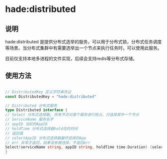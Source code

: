 # hade:distributed

## 说明

hade:distributed 是提供分布式选举的服务，可以用于分布式锁，分布式任务调度等场景。当分布式集群中有需要选举出一个节点来执行任务时，可以使用此服务。

目前仅支持本地多进程的文件实现，后续会支持redis等分布式存储。

## 使用方法

```go

// DistributedKey 定义字符串凭证
const DistributedKey = "hade:distributed"

// Distributed 分布式服务
type Distributed interface {
// Select 分布式选择器, 所有节点对某个服务进行抢占，只选择其中一个节点
// ServiceName 服务名字
// appID 当前的AppID
// holdTime 分布式选择器hold住的时间
// 返回值
// selectAppID 分布式选择器最终选择的App
// err 异常才返回，如果没有被选择，不返回err
Select(serviceName string, appID string, holdTime time.Duration) (selectAppID string, err error)
}

```
